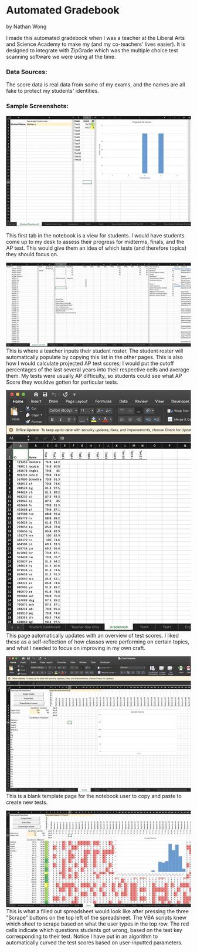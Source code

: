 # Automated Gradebook
by Nathan Wong

I made this automated gradebook when I was a teacher at the Liberal Arts and Science Academy to make my (and my co-teachers' lives easier). It is designed to integrate with ZipGrade which was the multiple choice test scanning software we were using at the time.

### Data Sources:
The score data is real data from some of my exams, and the names are all fake to protect my students' identities.

### Sample Screenshots:

![Alt text](studentview.png)

This first tab in the notebook is a view for students. I would have students come up to my desk to assess their progress for midterms, finals, and the AP test. This would give them an idea of which tests (and therefore topics) they should focus on.

![Alt text](teacherview.png)
This is where a teacher inputs their student roster. The student roster will automatically populate by copying this list in the other pages. This is also how I would calculate projected AP test scores; I would put the cutoff percentages of the last several years into their respective cells and average them. My tests were usually AP difficulty, so students could see what AP Score they wouldve gotten for particular tests.

![Alt text](gradebookview.png)
This page automatically updates with an overview of test scores. I liked these as a self-reflection of how classes were performing on certain topics, and what I needed to focus on improving in my own craft.

![Alt text](blankpage.png)
This is a blank template page for the notebook user to copy and paste to create new tests.

![Alt text](grades.png)
This is what a filled out spreadsheet would look like after pressing the three "Scrape" buttons on the top left of the spreadsheet. The VBA scripts knew which sheet to scrape based on what the user types in the top row. The red cells indicate which questions students got wrong, based on the test key corresponding to their test. Notice I have put in an algorithm to automatically curved the test scores based on user-inputted parameters.